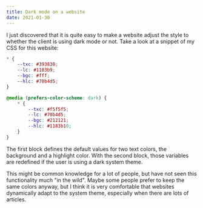 ```yaml
---
title: Dark mode on a website
date: 2021-01-30
---
```


I just discovered that it is quite easy to make a website adjust the style to
whether the client is using dark mode or not. Take a look at a snippet of my
CSS for this website:

```css
* {
    --txc: #393838;
    --lc: #1183b9;
    --bgc: #fff;
    --hlc: #70b4d5;
}

@media (prefers-color-scheme: dark) {
    * {
        --txc: #f5f5f5;
        --lc: #70b4d5;
        --bgc: #212121;
        --hlc: #1183b10;
    }
}
```


The first block defines the default values for two text colors, the background
and a highlight color. With the second block, those variables are redefined if
the user is using a dark system theme.

This might be common knowledge for a lot of people, but have not seen this
functionality much "in the wild". Maybe some people prefer to keep the same
colors anyway, but I think it is very comfortable that websites dynamically
adapt to the system theme, especially when there are lots of articles.
